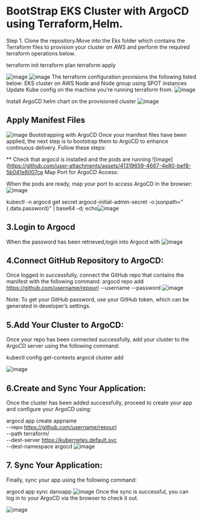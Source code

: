 # BootStrap EKS Cluster with ArgoCD using Terraform,Helm.

Step 1. Clone the repository.Move  into the Eks folder which contains the Terraform files to provision your cluster on AWS and perform the required terraform operations below.

terraform init
terraform plan
terraform apply

![image](https://github.com/user-attachments/assets/19bee2b6-b3c2-476e-b07b-fec5bb59a6aa)
![image](https://github.com/user-attachments/assets/b0e91f6b-9f0e-4e14-ae81-135381a70139)
The terraform configuration provisions the following listed below:
EKS cluster on AWS
Node and Node group using SPOT instances
Update Kube config on the machine you’re running terraform from.
![image](https://github.com/user-attachments/assets/f1c02ebb-b559-4395-ba92-8ff82dcf9749)

Install ArgoCD helm chart on the provisioned cluster
![image](https://github.com/user-attachments/assets/1482bc3a-0bf6-473b-9f7e-ec751bfb845c)
## Apply Manifest Files
![image](https://github.com/user-attachments/assets/9bc8e698-73b9-4d03-968d-1c521489ce93)
Bootstrapping with ArgoCD
Once your manifest files have been applied, the next step is to bootstrap them to ArgoCD to enhance continuous delivery. Follow these steps:

** Check that argocd is installed and the pods are running
![image](https://github.com/user-attachments/assets/41319659-4667-4e80-bef8-5b041e8007ce
Map Port for ArgoCD Access:

When the pods are ready, map your port to access ArgoCD in the browser:
![image](https://github.com/user-attachments/assets/e20b69c3-1314-47ff-b561-9f41074f4d52)

kubectl -n argocd get secret argocd-initial-admin-secret -o jsonpath="{.data.password}" | base64 -d; echo![image](https://github.com/user-attachments/assets/dab31053-2fc2-47d5-83d1-7f037198d10b)
## 3.Login to Argocd
When the password has been retrieved,login into Argocd with 
![image](https://github.com/user-attachments/assets/9d987499-b9a9-4d94-a8bf-cf8dff9b08d0)
## 4.Connect GitHub Repository to ArgoCD:

Once logged in successfully, connect the GitHub repo that contains the manifest with the following command:
argocd repo add https://github.com/username/repourl --username <your-github-username> --password <your-personal-access-token>
![image](https://github.com/user-attachments/assets/1550021e-e7ba-4b0c-9daa-c7d2f1dd6806)


Note: To get your GitHub password, use your GitHub token, which can be generated in developer’s settings.

## 5.Add Your Cluster to ArgoCD:

Once your repo has been connected successfully, add your cluster to the ArgoCD server using the following command:

kubectl config get-contexts
argocd cluster add <context-name>

![image](https://github.com/user-attachments/assets/3f8bc397-2ddb-4820-a460-891a208727e7)
## 6.Create and Sync Your Application:

Once the cluster has been added successfully, proceed to create your app and configure your ArgoCD using:

argocd app create appname \
   --repo https://github.com/username/repourl \
   --path terraform/ \
   --dest-server https://kubernetes.default.svc \
   --dest-namespace argocd
   ![image](https://github.com/user-attachments/assets/751629f3-8287-4dd7-b9dc-eae8f5e2ce4c)
  ## 7. Sync Your Application:

Finally, sync your app using the following command:

argocd app sync danoapp
![image](https://github.com/user-attachments/assets/3f48dca5-21ea-4033-9a56-57d34fe793ba)
Once the sync is successful, you can log in to your ArgoCD via the browser to check it out.

![image](https://github.com/user-attachments/assets/24b718cd-2c73-40f1-8e5f-36460e333ad9)



